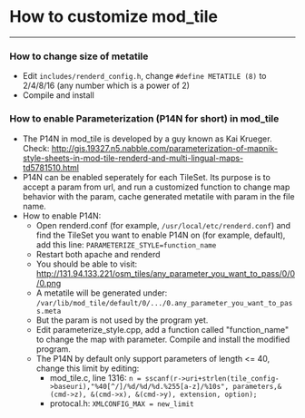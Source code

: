 # How to customize mod_tile

---
### How to change size of metatile
- Edit `includes/renderd_config.h`, change `#define METATILE (8)` to 2/4/8/16 (any number which is a power of 2)
- Compile and install

### How to enable Parameterization (P14N for short) in mod_tile
- The P14N in mod_tile is developed by a guy known as Kai Krueger. Check: http://gis.19327.n5.nabble.com/parameterization-of-mapnik-style-sheets-in-mod-tile-renderd-and-multi-lingual-maps-td5781510.html
- P14N can be enabled seperately for each TileSet. Its purpose is to accept a param from url, and run a customized function to change map behavior with the param, cache generated metatile with param in the file name.
- How to enable P14N: 
    - Open renderd.conf (for example, `/usr/local/etc/renderd.conf`) and find the TileSet you want to enable P14N on (for example, default), add this line: `PARAMETERIZE_STYLE=function_name`
    - Restart both apache and renderd
    - You should be able to visit: http://131.94.133.221/osm_tiles/any_parameter_you_want_to_pass/0/0/0.png
    - A metatile will be generated under: `/var/lib/mod_tile/default/0/.../0.any_parameter_you_want_to_pass.meta`
    - But the param is not used by the program yet.
    - Edit parameterize_style.cpp, add a function called "function_name" to change the map with parameter. Compile and install the modified program.
    - The P14N by default only support parameters of length <= 40, change this limit by editing:
        - mod_tile.c, line 1316: `n = sscanf(r->uri+strlen(tile_config->baseuri),"%40[^/]/%d/%d/%d.%255[a-z]/%10s", parameters,&(cmd->z), &(cmd->x), &(cmd->y), extension, option); `
        - protocal.h: `XMLCONFIG_MAX = new_limit`